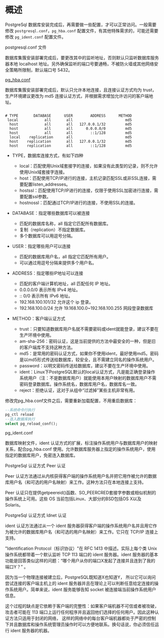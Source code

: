 
# 概述

PostgreSql 数据库安装完成后，再需要做一些配置，才可以正常访问。一般需要修改 `postgresql.conf`，`pg_hba.conf` 配置文件，有其他特殊需求的，可能还需要修改 `pg_ident.conf` 配置文件。


postgresql.conf 文件

数据库集簇安装部署完成后，要更改其中的监听地址，否则默认只监听数据库服务器本地 localhost 地址。另外确保监听的端口号要通畅，不被防火墙或其他网络安全策略所限制，默认端口号 5432。


[pg_hba.conf](https://github.com/postgres/postgres/blob/master/src/backend/libpq/pg_hba.conf.sample)

数据库集簇安装部署完成后，默认只允许本地连接，且连接认证方式均为 trust，生产环境建议更改为 md5 连接认证方式，并根据需求增加允许访问的客户端地址。

```

# TYPE       DATABASE      USER        ADDRESS      METHOD
 local            all       all                        md5
  host            all       all   127.0.0.1/32         md5
  host            all       all      0.0.0.0/0         md5
  host            all       all        ::1/128         md5
  local    replication      all                        md5
  host    replication       all   127.0.0.1/32         md5
  host    replication       all        ::1/128         md5
```


- TYPE，数据库连接方式，有如下四种

    - local：匹配使用Unix域套接字的连接，如果没有此类型的记录，则不允许使用Unix域套接字连接。
    - host：匹配使用TCP/IP进行的连接，主机记录匹配SSL或非SSL连接，需要配置listen_addresses。
    - hostssl：匹配使用TCP/IP进行的连接，仅限于使用SSL加密进行连接，需要配置ssl参数。
    - hostnossl：匹配通过TCP/IP进行的连接，不使用SSL的连接。

- DATABASE：指定哪些数据库可以被连接

    - 匹配的数据库名称，all 指定它匹配所有数据库。
    - 复制（replication）不指定数据库。
    - 多个数据库可以用逗号分隔。

- USER：指定哪些用户可以连接

    - 匹配的数据库用户名，all 指定它匹配所有用户。
    - 可以通过用逗号分隔来提供多个用户名。

- ADDRESS：指定哪些IP地址可以连接

    - 匹配的客户端计算机地址，all 匹配任何 IP 地址。
    - 0.0.0.0/0 表示所有 IPv4 地址。
    - :: 0/0 表示所有 IPv6 地址。
    - 192.168.100.101/32 允许这个 ip 登录。
    - 192.168.100.0/24 允许 19.168.100.0~192.168.100.255 网段登录数据库

- METHOD：客户端认证方式
    - trust：只要知道数据库用户名就不需要密码或ident就能登录，建议不要在生产环境中使用。
    - am-sha-256：密码认证，这是当前提供的方法中最安全的一种，但是旧的客户端库不支持这种方法。
    - md5：是常用的密码认证方式，如果你不使用ident，最好使用md5。密码是以md5形式传送给数据库，较安全，且不需建立同名的操作系统用户。
    - password：以明文密码传送给数据库，建议不要在生产环境中使用。
    - ident：Linux下PostgreSQL默认的local认证方式，凡是能正确登录操作系统用户（注：不是数据库用户）就能使用本用户映射的数据库用户不需密码登录数据库。操作系统名，数据库用户名，数据库名一致。
    - reject：拒绝认证，这对于从组中“过滤掉”某些主机非常有用。

修改完pg_hba.conf文件之后，需要重新加载配置，不用重启数据库：
```SQL
--系统命令行执行
pg_ctl reload
--连入数据库执行
select pg_reload_conf();
```


pg_ident.conf

数据库映射文件，ident 认证方式的扩展，标注操作系统用户与数据库用户的映射关系，配合pg_hba.conf 使用。允许数据库服务器上指定的操作系统用户，使用指定的数据库用户，免密连入数据库。




PostgreSql 认证方式 Peer 认证

Peer 认证方法通过从内核获得客户端的操作系统用户名并把它用作被允许的数据库用户名（和可选的用户名映射）来工作。这种方法只在本地连接上支持。

Peer 认证只在提供getpeereid()函数、SO_PEERCRED套接字参数或相似机制的操作系统上可用。这些 OS 当前包括Linux、大部分的BSD包括OS X以及Solaris。


PostgreSql 认证方式 Idnet 认证

ident 认证方法通过从一个 ident 服务器获得客户端的操作系统用户名并且用它作为被允许的数据库用户名（和可选的用户名映射）来工作。它只在 TCP/IP 连接上支持。


"Identification Protocol（标识协议）"在 RFC 1413 中描述。实际上每个类 Unix 操作系统都带着一个默认监听 TCP 113 端口的 ident 服务器。ident 服务器的基本功能是回答类似这样的问题：“哪个用户从你的端口X发起了连接并且连到了我的端口Y？” 。

因为当一个物理连接被建立后，PostgreSQL既知道X也知道Y， 所以它可以询问尝试连接的客户端主机上的 ident 服务器并且在理论上可以判断任意给定连接的操作系统用户。简单来说，ident 服务能够告知 socket 被连接端当前操作系统用户信息。

这个过程的缺点是它依赖于客户端的完整性：如果客户端机器不可信或者被攻破，攻击者可能在 113 端口上运行任何程序并且返回他们选择的任何用户。因此这种认证方法只适用于封闭的网络， 这样的网络中的每台客户端机器都处于严密的控制下并且数据库和操作系统管理员操作时可以方便地联系。换句话说，你必须信任运行 ident 服务器的机器。
